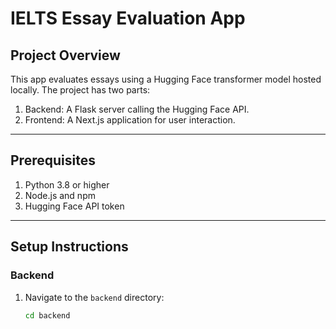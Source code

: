 # IELTS Essay Evaluation App

## Project Overview
This app evaluates essays using a Hugging Face transformer model hosted locally. The project has two parts:
1. Backend: A Flask server calling the Hugging Face API.
2. Frontend: A Next.js application for user interaction.

---

## Prerequisites
1. Python 3.8 or higher
2. Node.js and npm
3. Hugging Face API token

---

## Setup Instructions

### Backend
1. Navigate to the `backend` directory:
   ```bash
   cd backend
